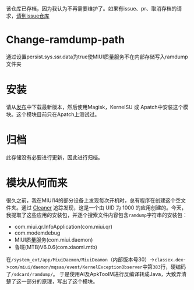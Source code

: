 该仓库已存档，因为我认为不再需要维护了。如果有issue、pr、取消存档的请求，[请到issue仓库](https://github.com/Webpage-gh/issues/issues/new)

# Change-ramdump-path
通过设置persist.sys.ssr.data为true使MIUI质量服务不在内部存储写入ramdump文件夹

# 安装
请从[发布](https://github.com/Webpage-gh/Change-ramdump-path/releases/latest)中下载最新版本，然后使用Magisk，KernelSU 或 Apatch中安装这个模块。这个模块目前只在Apatch上测试过。

# 归档
此存储没有必要进行更新，因此进行归档。

# 模块从何而来
很久之前，我在MIUI14的部分设备上发现每次开机时，总有程序在创建这个空文件夹。通过 [Cleaner](https://github.com/MaterialCleaner/MaterialCleaner) 追踪发现，这是一个由 UID 为 1000 的应用创建的。今天，我提取了这些应用的安装包，并逐个搜索文件内容包含`ramdump`字符串的安装包：
- com.miui.qr.InfoApplication(com.miui.qr)
- com.modemdebug
- MIUI质量服务(com.miui.daemon)
- 鲁班(MTB)V6.0.6(com.xiaomi.mtb)

在`/system_ext/app/MiuiDaemon/MiuiDeamon`（内部版本号30）->`classex.dex`->`com/miui/daemon/mqsas/event/KernelExceptionObserver`中第`383`行，硬编码了`/sdcard/ramdump/`。
于是使用AI及ApkToolM进行反编译转成Java，大致弄清楚了这一部分的原理，写出了这个模块。
